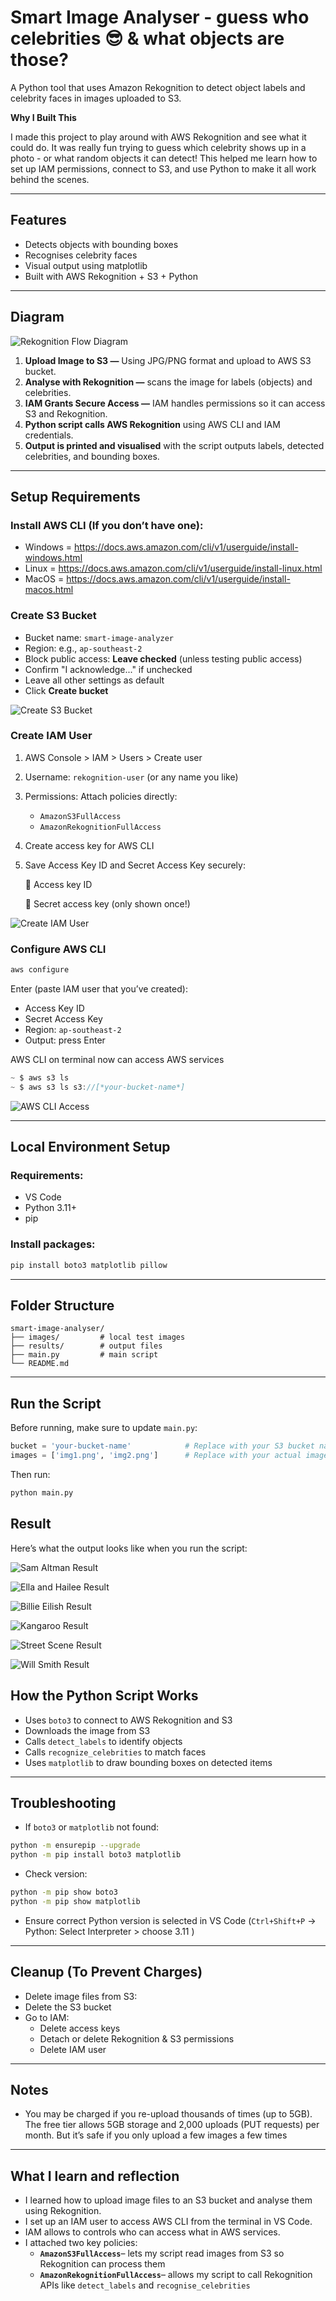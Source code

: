 # Smart Image Analyser - guess who celebrities 😎 & what objects are those?

A Python tool that uses Amazon Rekognition to detect object labels and celebrity faces in images uploaded to S3.

**Why I Built This**

I made this project to play around with AWS Rekognition and see what it could do. It was really fun trying to guess which celebrity shows up in a photo - or what random objects it can detect! This helped me learn how to set up IAM permissions, connect to S3, and use Python to make it all work behind the scenes.

---

## Features

- Detects objects with bounding boxes
- Recognises celebrity faces
- Visual output using matplotlib
- Built with AWS Rekognition + S3 + Python

---

## Diagram

![Rekognition Flow Diagram](imgs/1.image-analyser-rekognition-diagram.png)

1. **Upload Image to S3 —** Using JPG/PNG format and upload to AWS S3 bucket.
2. **Analyse with Rekognition —** scans the image for labels (objects) and celebrities.
3. **IAM Grants Secure Access —** IAM handles permissions so it can access S3 and Rekognition.
4. **Python script calls AWS Rekognition** using AWS CLI and IAM credentials.
5. **Output is printed and visualised** with the script outputs labels, detected celebrities, and bounding boxes.

---

## Setup Requirements

### Install AWS CLI (If you don’t have one):

- Windows = https://docs.aws.amazon.com/cli/v1/userguide/install-windows.html
- Linux = https://docs.aws.amazon.com/cli/v1/userguide/install-linux.html
- MacOS = https://docs.aws.amazon.com/cli/v1/userguide/install-macos.html

### Create S3 Bucket

- Bucket name: `smart-image-analyzer`
- Region: e.g., `ap-southeast-2`
- Block public access: **Leave checked** (unless testing public access)
- Confirm "I acknowledge..." if unchecked
- Leave all other settings as default
- Click **Create bucket**

![Create S3 Bucket](imgs/2.create-s3-bucket.png)

### Create IAM User

1. AWS Console > IAM > Users > Create user
2. Username: `rekognition-user` (or any name you like)
3. Permissions: Attach policies directly:
   - `AmazonS3FullAccess`
   - `AmazonRekognitionFullAccess`
4. Create access key for AWS CLI
5. Save Access Key ID and Secret Access Key securely:

   🔐 Access key ID

   🔐 Secret access key (only shown once!)

![Create IAM User](imgs/3.create-iam.png)

### Configure AWS CLI

```bash
aws configure
```

Enter (paste IAM user that you’ve created):

- Access Key ID
- Secret Access Key
- Region: `ap-southeast-2`
- Output: press Enter

AWS CLI on terminal now can access AWS services

```jsx
~ $ aws s3 ls
~ $ aws s3 ls s3://[*your-bucket-name*]
```

![AWS CLI Access](imgs/4.cli-s3.png)

---

## Local Environment Setup

### Requirements:

- VS Code
- Python 3.11+
- pip

### Install packages:

```bash
pip install boto3 matplotlib pillow
```

---

## Folder Structure

```
smart-image-analyser/
├── images/         # local test images
├── results/        # output files
├── main.py         # main script
└── README.md
```

---

## Run the Script

Before running, make sure to update `main.py`:

```python
bucket = 'your-bucket-name'            # Replace with your S3 bucket name
images = ['img1.png', 'img2.png']      # Replace with your actual image filenames in S3
```

Then run:

```bash
python main.py
```

## Result

Here’s what the output looks like when you run the script:

![Sam Altman Result](results/1.sam-altman-result.png)

![Ella and Hailee Result](results/4.ella-and-hailee-result.png)

![Billie Eilish Result](results/5.billie-result.png)

![Kangaroo Result](results/3.kangaroo-result.png)

![Street Scene Result](results/2.street-result.png)

![Will Smith Result](results/6.will-smith-result.png)

## How the Python Script Works

- Uses `boto3` to connect to AWS Rekognition and S3
- Downloads the image from S3
- Calls `detect_labels` to identify objects
- Calls `recognize_celebrities` to match faces
- Uses `matplotlib` to draw bounding boxes on detected items

---

## Troubleshooting

- If `boto3` or `matplotlib` not found:

```bash
python -m ensurepip --upgrade
python -m pip install boto3 matplotlib
```

- Check version:

```bash
python -m pip show boto3
python -m pip show matplotlib
```

- Ensure correct Python version is selected in VS Code (`Ctrl+Shift+P` → Python: Select Interpreter > choose 3.11 )

---

## Cleanup (To Prevent Charges)

- Delete image files from S3:
- Delete the S3 bucket
- Go to IAM:
  - Delete access keys
  - Detach or delete Rekognition & S3 permissions
  - Delete IAM user

---

## Notes

- You may be charged if you re-upload thousands of times (up to 5GB). The free tier allows 5GB storage and 2,000 uploads (PUT requests) per month. But it’s safe if you only upload a few images a few times

---

## What I learn and reflection

- I learned how to upload image files to an S3 bucket and analyse them using Rekognition.
- I set up an IAM user to access AWS CLI from the terminal in VS Code.
- IAM allows to controls who can access what in AWS services.
- I attached two key policies:
  - **`AmazonS3FullAccess`**– lets my script read images from S3 so Rekognition can process them
  - **`AmazonRekognitionFullAccess`**– allows my script to call Rekognition APIs like `detect_labels` and `recognise_celebrities`
